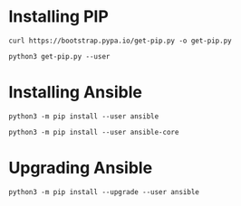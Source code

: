 # Installing PIP
```
curl https://bootstrap.pypa.io/get-pip.py -o get-pip.py
```
```
python3 get-pip.py --user
```

# Installing Ansible
```
python3 -m pip install --user ansible
```
```
python3 -m pip install --user ansible-core
```

# Upgrading Ansible
```
python3 -m pip install --upgrade --user ansible
```